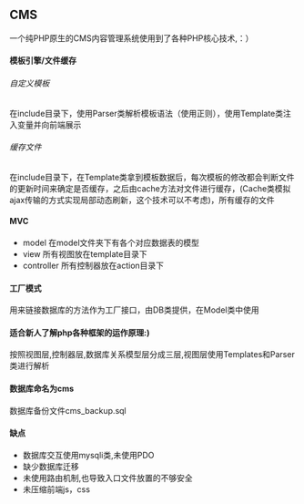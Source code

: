 ## CMS

一个纯PHP原生的CMS内容管理系统使用到了各种PHP核心技术,：）

#### 模板引擎/文件缓存
###### 自定义模板
在include目录下，使用Parser类解析模板语法（使用正则），使用Template类注入变量并向前端展示
###### 缓存文件
在include目录下，在Template类拿到模板数据后，每次模板的修改都会判断文件的更新时间来确定是否缓存，之后由cache方法对文件进行缓存，(Cache类模拟ajax传输的方式实现局部动态刷新，这个技术可以不考虑)，所有缓存的文件

#### MVC
* model 在model文件夹下有各个对应数据表的模型
* view 所有视图放在template目录下
* controller 所有控制器放在action目录下

#### 工厂模式
用来链接数据库的方法作为工厂接口，由DB类提供，在Model类中使用

#### 适合新人了解php各种框架的运作原理:)

按照视图层,控制器层,数据库关系模型层分成三层,视图层使用Templates和Parser类进行解析

#### 数据库命名为cms

数据库备份文件cms_backup.sql

#### 缺点

* 数据库交互使用mysqli类,未使用PDO
* 缺少数据库迁移
* 未使用路由机制,也导致入口文件放置的不够安全
* 未压缩前端js，css